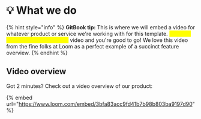 # 💡 What we do

{% hint style="info" %}
**GitBook tip:** This is where we will embed a video for whatever product or service we're working with for this template. <mark style="color:yellow;">Embed a Loom, Vimeo or YouTube</mark> video and you're good to go! We love this video from the fine folks at Loom as a perfect example of a succinct feature overview.
{% endhint %}

## Video overview

Got 2 minutes? Check out a video overview of our product:

{% embed url="https://www.loom.com/embed/3bfa83acc9fd41b7b98b803ba9197d90" %}
